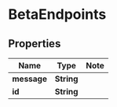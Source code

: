 
# BetaEndpoints

## Properties

Name | Type | Note
---- | ---- | ----
**message** | **String** | 
**id** | **String** | 

